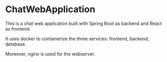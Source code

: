 # ChatWebApplication
This is a chat web application built with Spring Boot as backend and React as frontend. 

It uses docker to containerize the three services: frontend, backend, database. 

Moreover, nginx is used for the webserver.
